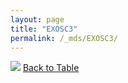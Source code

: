 ```yaml
---
layout: page
title: "EXOSC3"
permalink: /_mds/EXOSC3/
---
```


![](../../alns_9.28.22/aln_5HSAA037306_0.975.png?raw=true
)
[Back to Table](../../display)
